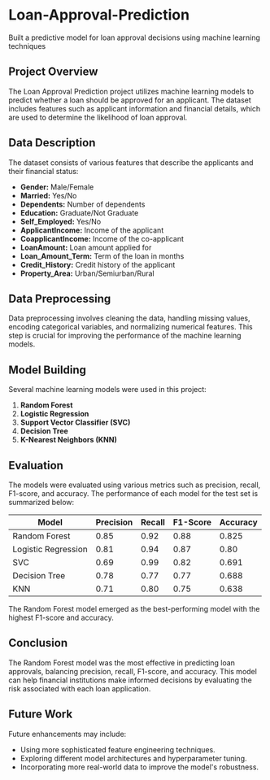 # Loan-Approval-Prediction
Built a predictive model for loan approval decisions using machine learning techniques

## Project Overview
The Loan Approval Prediction project utilizes machine learning models to predict whether a loan should be approved for an applicant. The dataset includes features such as applicant information and financial details, which are used to determine the likelihood of loan approval.

## Data Description
The dataset consists of various features that describe the applicants and their financial status:
- **Gender:** Male/Female
- **Married:** Yes/No
- **Dependents:** Number of dependents
- **Education:** Graduate/Not Graduate
- **Self_Employed:** Yes/No
- **ApplicantIncome:** Income of the applicant
- **CoapplicantIncome:** Income of the co-applicant
- **LoanAmount:** Loan amount applied for
- **Loan_Amount_Term:** Term of the loan in months
- **Credit_History:** Credit history of the applicant
- **Property_Area:** Urban/Semiurban/Rural

## Data Preprocessing
Data preprocessing involves cleaning the data, handling missing values, encoding categorical variables, and normalizing numerical features. This step is crucial for improving the performance of the machine learning models.

## Model Building
Several machine learning models were used in this project:
1. **Random Forest**
2. **Logistic Regression**
3. **Support Vector Classifier (SVC)**
4. **Decision Tree**
5. **K-Nearest Neighbors (KNN)**

## Evaluation
The models were evaluated using various metrics such as precision, recall, F1-score, and accuracy. The performance of each model for the test set is summarized below:

| Model               | Precision | Recall | F1-Score | Accuracy |
|---------------------|-----------|--------|----------|----------|
| Random Forest       | 0.85      | 0.92   | 0.88     | 0.825    |
| Logistic Regression | 0.81      | 0.94   | 0.87     | 0.80     |
| SVC                 | 0.69      | 0.99   | 0.82     | 0.691    |
| Decision Tree       | 0.78      | 0.77   | 0.77     | 0.688    |
| KNN                 | 0.71      | 0.80   | 0.75     | 0.638    |

The Random Forest model emerged as the best-performing model with the highest F1-score and accuracy.

## Conclusion
The Random Forest model was the most effective in predicting loan approvals, balancing precision, recall, F1-score, and accuracy. This model can help financial institutions make informed decisions by evaluating the risk associated with each loan application.

## Future Work
Future enhancements may include:
- Using more sophisticated feature engineering techniques.
- Exploring different model architectures and hyperparameter tuning.
- Incorporating more real-world data to improve the model's robustness.
